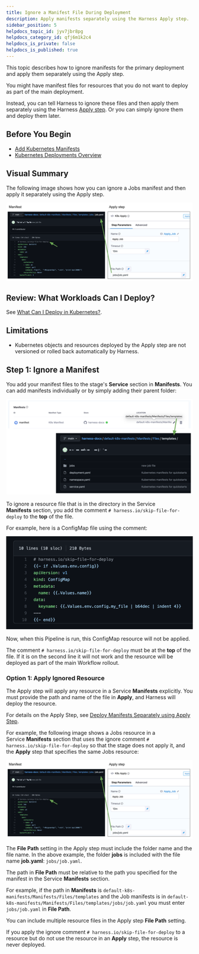 ```yaml
---
title: Ignore a Manifest File During Deployment
description: Apply manifests separately using the Harness Apply step.
sidebar_position: 5
helpdocs_topic_id: jyv7jbr8pg
helpdocs_category_id: qfj6m1k2c4
helpdocs_is_private: false
helpdocs_is_published: true
---
```


This topic describes how to ignore manifests for the primary deployment and apply them separately using the Apply step.

You might have manifest files for resources that you do not want to deploy as part of the main deployment.

Instead, you can tell Harness to ignore these files and then apply them separately using the Harness [Apply step](../../cd-technical-reference/cd-k8s-ref/kubernetes-apply-step.md). Or you can simply ignore them and deploy them later.

## Before You Begin

* [Add Kubernetes Manifests](define-kubernetes-manifests.md)
* [Kubernetes Deployments Overview](../kubernetes-deployments-overview.md)

## Visual Summary

The following image shows how you can ignore a Jobs manifest and then apply it separately using the Apply step.

![](./static/ignore-a-manifest-file-during-deployment-17.png)

## Review: What Workloads Can I Deploy?

See [What Can I Deploy in Kubernetes?](../../cd-technical-reference/cd-k8s-ref/what-can-i-deploy-in-kubernetes.md).

## Limitations

* Kubernetes objects and resources deployed by the Apply step are not versioned or rolled back automatically by Harness.

## Step 1: Ignore a Manifest

You add your manifest files to the stage's **Service** section in **Manifests**. You can add manifests individually or by simply adding their parent folder:

![](./static/ignore-a-manifest-file-during-deployment-18.png)

To ignore a resource file that is in the directory in the Service **Manifests** section, you add the comment `# harness.io/skip-file-for-deploy` to the **top** of the file.

For example, here is a ConfigMap file using the comment:

![](./static/ignore-a-manifest-file-during-deployment-19.png)

Now, when this Pipeline is run, this ConfigMap resource will not be applied.

The comment `# harness.io/skip-file-for-deploy` must be at the **top** of the file. If it is on the second line it will not work and the resource will be deployed as part of the main Workflow rollout.

### Option 1: Apply Ignored Resource

The Apply step will apply any resource in a Service **Manifests** explicitly. You must provide the path and name of the file in **Apply**, and Harness will deploy the resource.

For details on the Apply Step, see [Deploy Manifests Separately using Apply Step](../../deploy-srv-diff-platforms/kubernetes/kubernetes-executions/deploy-manifests-using-apply-step.md).

For example, the following image shows a Jobs resource in a Service **Manifests** section that uses the ignore comment `# harness.io/skip-file-for-deploy` so that the stage does not apply it, and the **Apply** step that specifies the same Jobs resource:

![](./static/ignore-a-manifest-file-during-deployment-20.png)

The **File Path** setting in the Apply step must include the folder name and the file name. In the above example, the folder **jobs** is included with the file name **job.yaml**: `jobs/job.yaml`.

The path in **File Path** must be relative to the path you specified for the manifest in the Service **Manifests** section. 

For example, if the path in **Manifests** is `default-k8s-manifests/Manifests/Files/templates` and the Job manifests is in `default-k8s-manifests/Manifests/Files/templates/jobs/job.yaml` you must enter `jobs/job.yaml` in **File Path**.

You can include multiple resource files in the Apply step **File Path** setting.

If you apply the ignore comment `# harness.io/skip-file-for-deploy` to a resource but do not use the resource in an **Apply** step, the resource is never deployed.